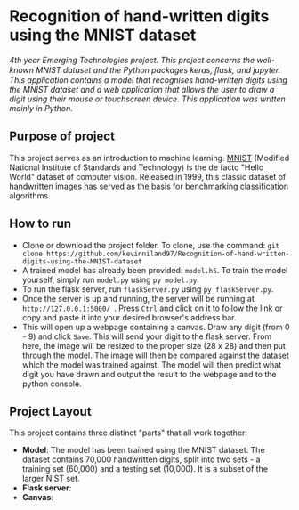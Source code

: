 # Recognition of hand-written digits using the MNIST dataset
 _4th year Emerging Technologies project. This project concerns the well-known MNIST dataset and the Python packages keras, ﬂask, and jupyter. This application contains a model that recognises hand-written digits using the MNIST dataset and a web application that allows the user to draw a digit using their mouse or touchscreen device. This application was written mainly in Python._
 
 ## Purpose of project
 This project serves as an introduction to machine learning. [MNIST](http://yann.lecun.com/exdb/mnist/) (Modified National Institute of
 Standards and Technology) is the de facto "Hello World" dataset of computer vision. Released in 1999, this classic dataset of
 handwritten images has served as the basis for benchmarking classification algorithms.
 
 ## How to run
 * Clone or download the project folder. To clone, use the command: `git clone https://github.com/kevinniland97/Recognition-of-hand-written-digits-using-the-MNIST-dataset`
 * A trained model has already been provided: `model.h5`. To train the model yourself, simply run `model.py` using `py model.py`.
 * To run the flask server, run `flaskServer.py` using `py flaskServer.py`.
 * Once the server is up and running, the server will be running at `http://127.0.0.1:5000/ `. Press `Ctrl` and click on it to follow the link or copy and paste it into your desired browser's address bar.
 * This will open up a webpage containing a canvas. Draw any digit (from 0 - 9) and click `Save`. This will send your digit to the flask server. From here, the image will be resized to the proper size (28 x 28) and then put through the model. The image will then be compared against the dataset which the model was trained against. The model will then predict what digit you have drawn and output the result to the webpage and to the python console.
 
 ## Project Layout
 This project contains three distinct "parts" that all work together:
 * **Model**: The model has been trained using the MNIST dataset. The dataset contains 70,000 handwritten digits, split into two sets - a training set (60,000) and a testing set (10,000). It is a subset of the larger NIST set.
 * **Flask server**:
 * **Canvas**: 
